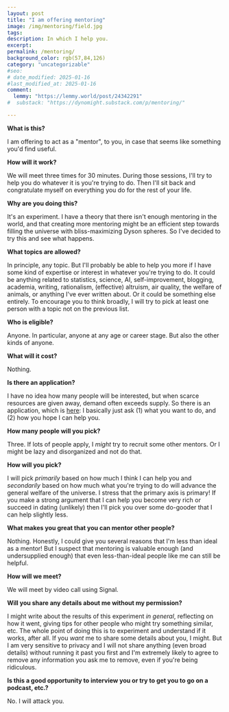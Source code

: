 ```yaml
---
layout: post
title: "I am offering mentoring"
image: /img/mentoring/field.jpg
tags: 
description: In which I help you.
excerpt: 
permalink: /mentoring/
background_color: rgb(57,84,126)
category: "uncategorizable"
#seo:
# date_modified: 2025-01-16
#last_modified_at: 2025-01-16
comment:
  lemmy: "https://lemmy.world/post/24342291"
#  substack: "https://dynomight.substack.com/p/mentoring/"

---
```


**What is this?**

I am offering to act as a "mentor", to you, in case that seems like something you'd find useful.

**How will it work?**

We will meet three times for 30 minutes. During those sessions, I'll try to help you do whatever it is you're trying to do. Then I'll sit back and congratulate myself on everything you do for the rest of your life.

**Why are you doing this?**

It's an experiment. I have a theory that there isn't enough mentoring in the world, and that creating more mentoring might be an efficient step towards filling the universe with bliss-maximizing Dyson spheres. So I've decided to try this and see what happens.

**What topics are allowed?**

In principle, any topic. But I'll probably be able to help you more if I have some kind of expertise or interest in whatever you're trying to do. It could be anything related to statistics, science, AI, self-improvement, blogging, academia, writing, rationalism, (effective) altruism, air quality, the welfare of animals, or anything I've ever written about. Or it could be something else entirely. To encourage you to think broadly, I will try to pick at least one person with a topic not on the previous list.

**Who is eligible?**

Anyone. In particular, anyone at any age or career stage. But also the other kinds of anyone.

**What will it cost?**

Nothing.

**Is there an application?**

I have no idea how many people will be interested, but when scarce resources are given away, demand often exceeds supply. So there is an application, which is [here](https://cryptpad.fr/form/#/2/form/view/Hkd7fquTYwwWSW2p+GdKh8D0hFwcI8dkPgeStesk94E/): I basically just ask (1) what you want to do, and (2) how you hope I can help you.

**How many people will you pick?**

Three. If lots of people apply, I *might* try to recruit some other mentors. Or I might be lazy and disorganized and not do that.

**How will you pick?**

I will pick *primarily* based on how much I think I can help you and *secondarily* based on how much what you're trying to do will advance the general welfare of the universe. I stress that the primary axis is primary! If you make a strong argument that I can help you become very rich or succeed in dating (unlikely) then I'll pick you over some do-gooder that I can help slightly less.

**What makes you great that you can mentor other people?**

Nothing. Honestly, I could give you several reasons that I'm less than ideal as a mentor! But I suspect that mentoring is valuable enough (and undersupplied enough) that even less-than-ideal people like me can still be helpful.

**How will we meet?**

We will meet by video call using Signal.

**Will you share any details about me without my permission?**

I might write about the results of this experiment *in general*, reflecting on how it went, giving tips for other people who might try something similar, etc. The whole point of doing this is to experiment and understand if it works, after all. If you *want* me to share some details about you, I might. But I am very sensitive to privacy and I will not share anything (even broad details) without running it past you first and I'm extremely likely to agree to remove any information you ask me to remove, even if you're being ridiculous.

**Is this a good opportunity to interview you or try to get you to go on a podcast, etc.?**

No. I will attack you.